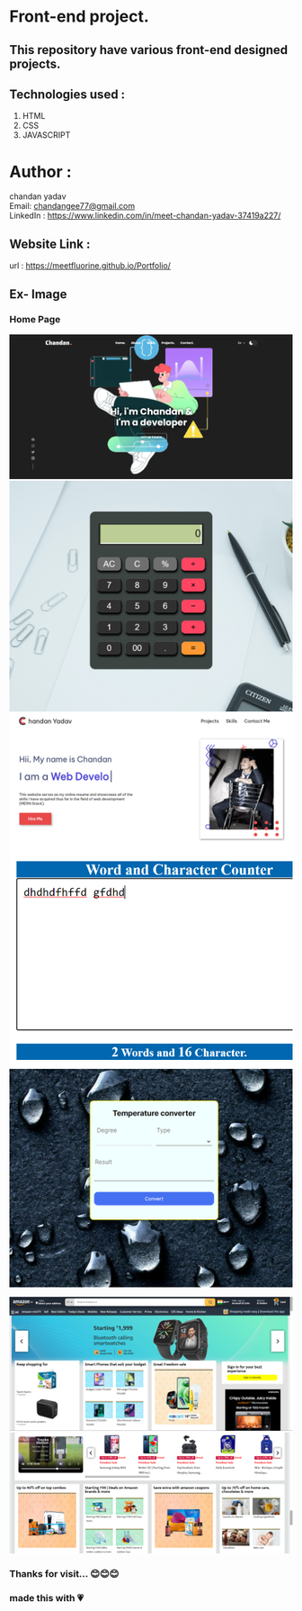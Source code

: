 # Front-end project. 

## This repository have various front-end designed projects.

## Technologies used :
   1. HTML
   2. CSS
   3. JAVASCRIPT

# Author :
   chandan yadav
   <br>
   Email: chandangee77@gmail.com
   <br>
   LinkedIn : https://www.linkedin.com/in/meet-chandan-yadav-37419a227/

## Website Link :
   url : https://meetfluorine.github.io/Portfolio/

## Ex- Image
### Home Page
![Screenshot 2023-12-19 222803](https://github.com/MeetFluorine/Projects/blob/main/portfolioO/images/visual/screenshot1.png)
![Screenshot 2023-12-19 220750](https://github.com/MeetFluorine/Portfolio/blob/main/assets/images/calc.png)
![Screenshot 2023-12-19 220838](https://github.com/MeetFluorine/Portfolio/blob/main/assets/images/portfolio.png)
![Screenshot 2023-12-19 220936](https://github.com/MeetFluorine/Portfolio/blob/main/assets/images/wordcounter.png)
![Screenshot 2023-12-19 221028](https://github.com/MeetFluorine/Portfolio/blob/main/assets/images/temp.png)

<!-- ### Footer Page -->
![Screenshot 2023-12-19 221108](https://github.com/MeetFluorine/amazon-clone/blob/main/assest/screenshot1.png)
![Screenshot 2023-12-19 221136](https://github.com/MeetFluorine/amazon-clone/blob/main/assest/screenshot4.png)


### Thanks for visit... 😊😊😊

### made this with 💗
